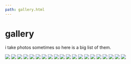 ```yaml
---
path: gallery.html
---
```

# gallery

i take photos sometimes so here is a big list of them.

<img class="gallery" src="assets/GAL-1.jpg">
<img class="gallery" src="assets/GAL-2.jpg">
<img class="gallery" src="assets/GAL-3.jpg">
<img class="gallery" src="assets/GAL-4.jpg">
<img class="gallery" src="assets/GAL-5.jpg">
<img class="gallery" src="assets/GAL-6.jpg">
<img class="gallery" src="assets/GAL-7.jpg">
<img class="gallery" src="assets/GAL-8.jpg">
<img class="gallery" src="assets/GAL-9.jpg">
<img class="gallery" src="assets/GAL-10.jpg">
<img class="gallery" src="assets/GAL-11.jpg">
<img class="gallery" src="assets/GAL-12.jpg">
<img class="gallery" src="assets/GAL-13.jpg">
<img class="gallery" src="assets/GAL-14.jpg">
<img class="gallery" src="assets/GAL-15.jpg">
<img class="gallery" src="assets/GAL-16.jpg">
<img class="gallery" src="assets/GAL-17.jpg">
<img class="gallery" src="assets/GAL-18.jpg">
<img class="gallery" src="assets/GAL-19.jpg">
<img class="gallery" src="assets/GAL-20.jpg">


